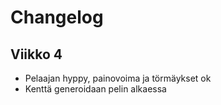 # Changelog

## Viikko 4

- Pelaajan hyppy, painovoima ja törmäykset ok
- Kenttä generoidaan pelin alkaessa
